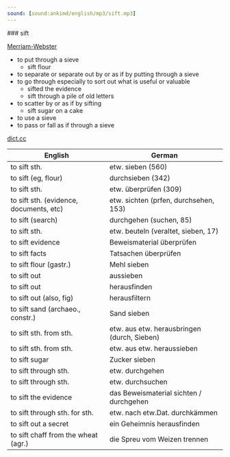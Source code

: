 ```yaml
---
sound: [sound:ankimd/english/mp3/sift.mp3]
---
```


\### sift

[Merriam-Webster](https://www.merriam-webster.com/dictionary/sift)

- to put through a sieve
    - sift flour
- to separate or separate out by or as if by putting through a sieve
- to go through especially to sort out what is useful or valuable
    - sifted the evidence
    - sift through a pile of old letters
- to scatter by or as if by sifting
    - sift sugar on a cake
- to use a sieve
- to pass or fall as if through a sieve

[dict.cc](https://www.dict.cc/sift)

| English        | German       |
| -------------- | ------------ |
| to sift sth. | etw. sieben (560) |
| to sift (eg, flour) | durchsieben (342) |
| to sift sth. | etw. überprüfen (309) |
| to sift sth. (evidence, documents, etc) | etw. sichten (prfen, durchsehen, 153) |
| to sift (search) | durchgehen (suchen, 85) |
| to sift sth. | etw. beuteln (veraltet, sieben, 17) |
| to sift evidence | Beweismaterial überprüfen |
| to sift facts | Tatsachen überprüfen |
| to sift flour (gastr.) | Mehl sieben |
| to sift out | aussieben |
| to sift out | herausfinden |
| to sift out (also, fig) | herausfiltern |
| to sift sand (archaeo., constr.) | Sand sieben |
| to sift sth. from sth. | etw. aus etw. herausbringen (durch, Sieben) |
| to sift sth. from sth. | etw. aus etw. heraussieben |
| to sift sugar | Zucker sieben |
| to sift through sth. | etw. durchgehen |
| to sift through sth. | etw. durchsuchen |
| to sift the evidence | das Beweismaterial sichten / durchgehen |
| to sift through sth. for sth. | etw. nach etw.Dat. durchkämmen |
| to sift out a secret | ein Geheimnis herausfinden |
| to sift chaff from the wheat (agr.) | die Spreu vom Weizen trennen |
